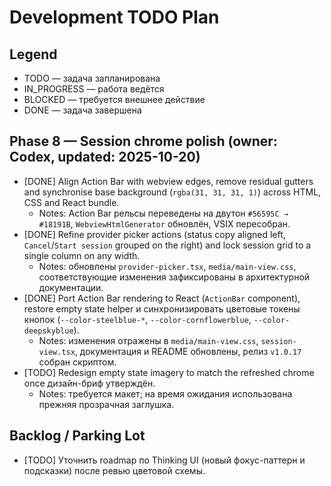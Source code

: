 # Development TODO Plan

## Legend
- TODO — задача запланирована
- IN_PROGRESS — работа ведётся
- BLOCKED — требуется внешнее действие
- DONE — задача завершена

## Phase 8 — Session chrome polish (owner: Codex, updated: 2025-10-20)
- [DONE] Align Action Bar with webview edges, remove residual gutters and synchronise base background (`rgba(31, 31, 31, 1)`) across HTML, CSS and React bundle.
  - Notes: Action Bar рельсы переведены на двутон `#56595C → #18191B`, `WebviewHtmlGenerator` обновлён, VSIX пересобран.
- [DONE] Refine provider picker actions (status copy aligned left, `Cancel`/`Start session` grouped on the right) and lock session grid to a single column on any width.
  - Notes: обновлены `provider-picker.tsx`, `media/main-view.css`, соответствующие изменения зафиксированы в архитектурной документации.
- [DONE] Port Action Bar rendering to React (`ActionBar` component), restore empty state helper и синхронизировать цветовые токены кнопок (`--color-steelblue-*`, `--color-cornflowerblue`, `--color-deepskyblue`).
  - Notes: изменения отражены в `media/main-view.css`, `session-view.tsx`, документация и README обновлены, релиз `v1.0.17` собран скриптом.
- [TODO] Redesign empty state imagery to match the refreshed chrome once дизайн-бриф утверждён.
  - Notes: требуется макет; на время ожидания использована прежняя прозрачная заглушка.

## Backlog / Parking Lot
- [TODO] Уточнить roadmap по Thinking UI (новый фокус-паттерн и подсказки) после ревью цветовой схемы.
